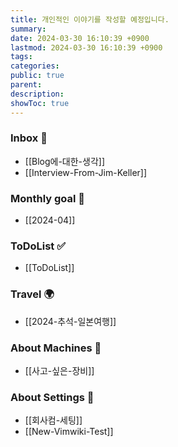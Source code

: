 ```yaml
---
title: 개인적인 이야기를 작성할 예정입니다.
summary: 
date: 2024-03-30 16:10:39 +0900
lastmod: 2024-03-30 16:10:39 +0900
tags: 
categories: 
public: true
parent: 
description: 
showToc: true
---
```



### Inbox 💭

- [[Blog에-대한-생각]]
- [[Interview-From-Jim-Keller]]

### Monthly goal 🚀

- [[2024-04]]

### ToDoList ✅

- [[ToDoList]]

### Travel 🌍

- [[2024-추석-일본여행]]

### About Machines 🧊

- [[사고-싶은-장비]]

### About Settings 🧊

- [[회사컴-세팅]]
- [[New-Vimwiki-Test]]
